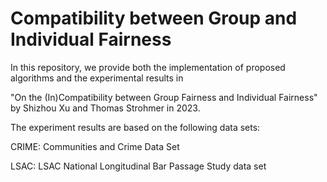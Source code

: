 # Compatibility between Group and Individual Fairness

In this repository, we provide both the implementation of proposed algorithms and the experimental results in

"On the (In)Compatibility between Group Fairness and Individual Fairness" by Shizhou Xu and Thomas Strohmer in 2023.

The experiment results are based on the following data sets:


CRIME: Communities and Crime Data Set

LSAC: LSAC National Longitudinal Bar Passage Study data set
